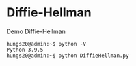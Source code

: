 # Diffie-Hellman
Demo Diffie-Hellman
``` console
hungs20@admin:~$ python -V
Python 3.9.5
hungs20@admin:~$ python DiffieHellman.py
```